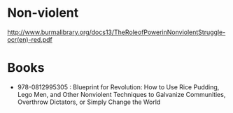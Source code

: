 # Non-violent
http://www.burmalibrary.org/docs13/TheRoleofPowerinNonviolentStruggle-ocr(en)-red.pdf


# Books
* 978-0812995305 : Blueprint for Revolution: How to Use Rice Pudding, Lego Men, and Other Nonviolent Techniques to Galvanize Communities, Overthrow Dictators, or Simply Change the World
